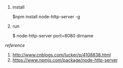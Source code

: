 1. install 
   
   $npm install node-http-server -g

2. run 
  
   $ node-http-server port=8080  dirname


*reference*

1. http://www.cnblogs.com/lucker/p/4108838.html
2. https://www.npmjs.com/package/node-http-server



